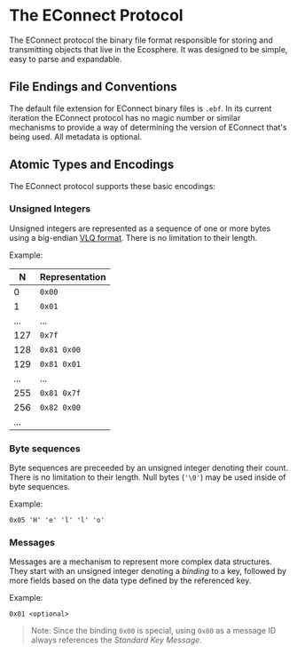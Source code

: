 # The EConnect Protocol

The EConnect protocol the binary file format responsible for storing and transmitting objects that live in the Ecosphere. It was designed to be simple, easy to parse and expandable.

## File Endings and Conventions

The default file extension for EConnect binary files is `.ebf`. In its current iteration the EConnect protocol has no magic number or similar mechanisms to provide a way of determining the version of EConnect that's being used. All metadata is optional.

## Atomic Types and Encodings

The EConnect protocol supports these basic encodings:

### Unsigned Integers

Unsigned integers are represented as a sequence of one or more bytes using a big-endian [VLQ format](https://en.wikipedia.org/wiki/Variable-length_quantity). There is no limitation to their length.

Example:

| N      | Representation                        |
|--------|---------------------------------------|
| 0      | `0x00`                                |
| 1      | `0x01`                                |
| ...    | ...                                   |
| 127    | `0x7f`                                |
| 128    | `0x81 0x00`                           |
| 129    | `0x81 0x01`                           |
| ...    | ...                                   |
| 255    | `0x81 0x7f`                           |
| 256    | `0x82 0x00`                           |
| ...    |                                       |

### Byte sequences

Byte sequences are preceeded by an unsigned integer denoting their count. There is no limitation to their length. Null bytes (`'\0'`) may be used inside of byte sequences.

Example:

`0x05 'H' 'e' 'l' 'l' 'o'` 

### Messages

Messages are a mechanism to represent more complex data structures. They start with an unsigned integer denoting a _binding_ to a key, followed by more fields based on the data type defined by the referenced key.

Example:

`0x01 <optional>`

> Note: Since the binding `0x00` is special, using `0x00` as a message ID always references the _Standard Key Message_.
